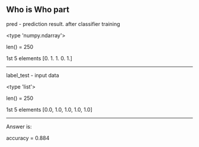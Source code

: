 Who is Who part
---------------------------------------------------
pred - prediction result. after classifier training

<type 'numpy.ndarray'>

len() = 250

1st 5 elements  [0. 1. 1. 0. 1.]

---------------------------------------------------
label_test - input data

<type 'list'>

len() = 250

1st 5 elements [0.0, 1.0, 1.0, 1.0, 1.0]

----------------------------------------------------
Answer is:

accuracy = 0.884
